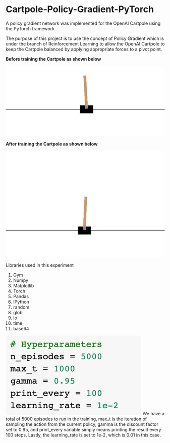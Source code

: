 # Cartpole-Policy-Gradient-PyTorch
A policy gradient network was implemented for the OpenAI Cartpole using the PyTorch framework.

The purpose of this project is to use the concept of Policy Gradient which is under the branch of Reinforcement Learning to allow the OpenAI Cartpole to keep the Cartpole balanced by applying appropriate forces to a pivot point.

**Before training the Cartpole as shown below**

![](https://github.com/harrisloi/Cartpole-Policy-Gradient-PyTorch/blob/main/Images/Untrained%20Cartpole.gif)

**After training the Cartpole as shown below**

![](https://github.com/harrisloi/Cartpole-Policy-Gradient-PyTorch/blob/main/Images/Trained%20Cartpole.gif)

Libraries used in this experiment
1. Gym
2. Numpy
3. Matplotlib
4. Torch
5. Pandas
6. IPython
7. random
8. glob
9. io
10. time
11. base64

![Hyperparameters for the policy gradient approach](https://github.com/harrisloi/Cartpole-Policy-Gradient-PyTorch/blob/main/Images/Hyperparameters.png)
We have a total of 5000 episodes to run in the training, max_t is the iteration of sampling the action from the current policy, gamma is the discount factor set to 0.95, and print_every variable simply means printing the result every 100 steps. Lastly, the learning_rate is set to 1e-2, which is 0.01 in this case.


